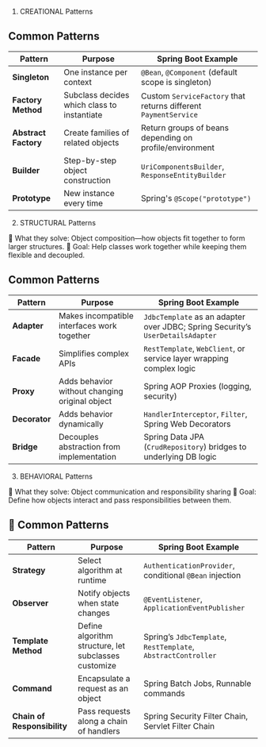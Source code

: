 1. CREATIONAL Patterns

## Common Patterns

| **Pattern**        | **Purpose**                          | **Spring Boot Example**                                          |
|---------------------|--------------------------------------|-------------------------------------------------------------------|
| **Singleton**       | One instance per context            | `@Bean`, `@Component` (default scope is singleton)               |
| **Factory Method**  | Subclass decides which class to instantiate | Custom `ServiceFactory` that returns different `PaymentService`  |
| **Abstract Factory**| Create families of related objects   | Return groups of beans depending on profile/environment          |
| **Builder**         | Step-by-step object construction    | `UriComponentsBuilder`, `ResponseEntityBuilder`                  |
| **Prototype**       | New instance every time             | Spring's `@Scope("prototype")`                                   |

2. STRUCTURAL Patterns

🔹 What they solve: Object composition—how objects fit together to form larger structures.
🔹 Goal: Help classes work together while keeping them flexible and decoupled.
## Common Patterns

| **Pattern**        | **Purpose**                                      | **Spring Boot Example**                                          |
|---------------------|-------------------------------------------------|-------------------------------------------------------------------|
| **Adapter**         | Makes incompatible interfaces work together      | `JdbcTemplate` as an adapter over JDBC; Spring Security’s `UserDetailsAdapter` |
| **Facade**          | Simplifies complex APIs                         | `RestTemplate`, `WebClient`, or service layer wrapping complex logic |
| **Proxy**           | Adds behavior without changing original object  | Spring AOP Proxies (logging, security)                           |
| **Decorator**       | Adds behavior dynamically                       | `HandlerInterceptor`, `Filter`, Spring Web Decorators            |
| **Bridge**          | Decouples abstraction from implementation       | Spring Data JPA (`CrudRepository`) bridges to underlying DB logic |

3. BEHAVIORAL Patterns

🔹 What they solve: Object communication and responsibility sharing
🔹 Goal: Define how objects interact and pass responsibilities between them.
## 🔧 Common Patterns

| **Pattern**             | **Purpose**                                 | **Spring Boot Example**                                          |
|--------------------------|---------------------------------------------|-------------------------------------------------------------------|
| **Strategy**             | Select algorithm at runtime                | `AuthenticationProvider`, conditional `@Bean` injection          |
| **Observer**             | Notify objects when state changes          | `@EventListener`, `ApplicationEventPublisher`                    |
| **Template Method**      | Define algorithm structure, let subclasses customize | Spring’s `JdbcTemplate`, `RestTemplate`, `AbstractController`  |
| **Command**              | Encapsulate a request as an object         | Spring Batch Jobs, Runnable commands                             |
| **Chain of Responsibility** | Pass requests along a chain of handlers | Spring Security Filter Chain, Servlet Filter Chain               |
